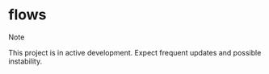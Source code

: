 # flows

> [!NOTE]
>
> This project is in active development. Expect frequent updates and possible instability.
